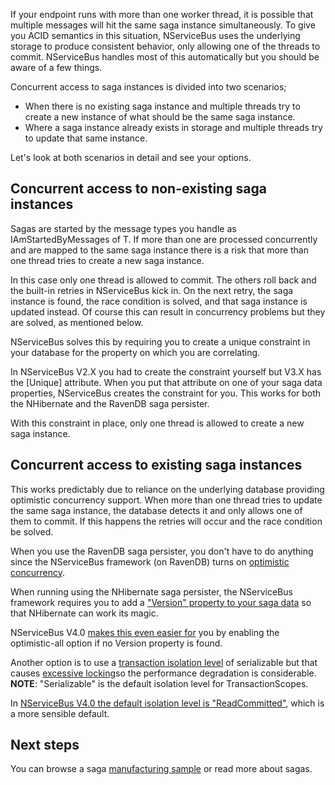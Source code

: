 <!--
title: "NServiceBus Sagas And Concurrency"
tags: ""
summary: "If your endpoint runs with more than one worker thread, it is possible that multiple messages will hit the same saga instance simultaneously. To give you ACID semantics in this situation, NServiceBus uses the underlying storage to produce consistent behavior, only allowing one of the threads to commit. NServiceBus handles most of this automatically but you should be aware of a few things."
-->

If your endpoint runs with more than one worker thread, it is possible that multiple messages will hit the same saga instance simultaneously. To give you ACID semantics in this situation, NServiceBus uses the underlying storage to produce consistent behavior, only allowing one of the threads to commit. NServiceBus handles most of this automatically but you should be aware of a few things.

Concurrent access to saga instances is divided into two scenarios;

-   When there is no existing saga instance and multiple threads try to
    create a new instance of what should be the same saga instance.
-   Where a saga instance already exists in storage and multiple threads
    try to update that same instance.

Let's look at both scenarios in detail and see your options.

Concurrent access to non-existing saga instances
------------------------------------------------

Sagas are started by the message types you handle as IAmStartedByMessages of T. If more than one are processed concurrently and are mapped to the same saga instance there is a risk that more than one thread tries to create a new saga instance.

In this case only one thread is allowed to commit. The others roll back and the built-in retries in NServiceBus kick in. On the next retry, the saga instance is found, the race condition is solved, and that saga instance is updated instead. Of course this can result in concurrency problems but they are solved, as mentioned below.

NServiceBus solves this by requiring you to create a unique constraint in your database for the property on which you are correlating.

In NServiceBus V2.X you had to create the constraint yourself but V3.X has the [Unique] attribute. When you put that attribute on one of your saga data properties, NServiceBus creates the constraint for you. This works for both the NHibernate and the RavenDB saga persister.

With this constraint in place, only one thread is allowed to create a new saga instance.

Concurrent access to existing saga instances
--------------------------------------------

This works predictably due to reliance on the underlying database providing optimistic concurrency support. When more than one thread tries to update the same saga instance, the database detects it and only allows one of them to commit. If this happens the retries will occur and the race condition be solved.

When you use the RavenDB saga persister, you don't have to do anything since the NServiceBus framework (on RavenDB) turns on [optimistic concurrency](http://ravendb.net/kb/16/using-optimistic-concurrency-in-real-world-scenarios).

When running using the NHibernate saga persister, the NServiceBus framework requires you to add a ["Version" property to your saga data](http://ayende.com/blog/3946/nhibernate-mapping-concurrency) so that NHibernate can work its magic.

NServiceBus V4.0 [makes this even easier for](https://github.com/NServiceBus/NServiceBus/issues/649) you by enabling the optimistic-all option if no Version property is found.

Another option is to use a [transaction isolation level](http://msdn.microsoft.com/en-us/library/system.transactions.isolationlevel.aspx) of serializable but that causes [excessive locking](http://msdn.microsoft.com/en-us/library/ms173763.aspx)so the performance degradation is considerable. **NOTE**: "Serializable" is the default isolation level for TransactionScopes.

In [NServiceBus V4.0 the default isolation level is
"ReadCommitted"](https://github.com/NServiceBus/NServiceBus/issues/656), which is a more sensible default.

Next steps
----------

You can browse a saga [manufacturing sample](https://github.com/NServiceBus/NServiceBus/tree/master/Samples/Manufacturing) or read more about sagas.


